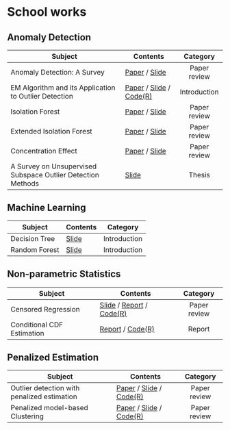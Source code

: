 # School works

## Anomaly Detection
| Subject | Contents | Category |
|--------------------------------------------------------------------|---------------------------------------------------------|:--------------------------------:|
| Anomaly Detection: A Survey | [Paper](https://dl.acm.org/doi/abs/10.1145/1541880.1541882?casa_token=AhAM7kPGwb8AAAAA:Cc_Pk7rnGW87kcbwNDnkQ4eEChAof1XQBG1F4Na3O-9pcAHTR8P3IEjyLmEwnMc85q7z44Zt6Zha) / [Slide](Seminar/5_Survey_on_AnomalyDetection.pdf) | Paper review |
| EM Algorithm and its Application to Outlier Detection | [Paper](https://rss.onlinelibrary.wiley.com/doi/abs/10.1111/j.2517-6161.1977.tb01600.x) / [Slide](Seminar/6_EM_Algorithm.pdf) / [Code(R)](https://rpubs.com/JayAhn/650433) | Introduction | 
| Isolation Forest | [Paper](https://ieeexplore.ieee.org/abstract/document/4781136) / [Slide](Seminar/3_IsolationForest.pdf) | Paper review |
| Extended Isolation Forest | [Paper](https://ieeexplore.ieee.org/abstract/document/8888179) / [Slide](Seminar/4_Extended_IsolationForest.pdf)      | Paper review |
| Concentration Effect | [Paper](https://link.springer.com/chapter/10.1007/3-540-49257-7_15) / [Slide](Seminar/7_Concentration_Effect.pdf) | Paper review |
| A Survey on Unsupervised Subspace Outlier Detection Methods | [Slide](Seminar/9_[Thesis]A_Survey_on_Unsupervised_Subspace_OutlierDetection_Methods_for_HighDimensional_Data.pdf)       | Thesis |

## Machine Learning
| Subject | Contents | Category |
|--------------------------------------------------------------------|---------------------------------------------------------|:--------------------------------:|
| Decision Tree | [Slide](Seminar/1_Decision_Tree.pdf) | Introduction |
| Random Forest | [Slide](Seminar/2_RandomForest.pdf) | Introduction |

## Non-parametric Statistics
| Subject | Contents | Category |
|--------------------------------------------------------------------|---------------------------------------------------------|:--------------------------------:|
| Censored Regression | [Slide](Seminar/8_Censored_Regression.pdf) / [Report](Nonparametric_Estimation/Censored_Regression/Report.pdf) / [Code(R)](Nonparametric_Estimation/Censored_Regression/Censored_Regression.R) | Paper review |
| Conditional CDF Estimation | [Report](Nonparametric_Estimation/Conditional_CDF_Estimation/Report.pdf) / [Code(R)](Nonparametric_Estimation/Conditional_CDF_Estimation/Conditional_CDF_Est.R) | Report |

## Penalized Estimation
| Subject | Contents | Category |
|--------------------------------------------------------------------|---------------------------------------------------------|:--------------------------------:|
| Outlier detection with penalized estimation | [Paper](Penalized_Estimation/Logistic_Outlier_Detection/Original_Paper.pdf) / [Slide](Penalized_Estimation/Logistic_Outlier_Detection/Slide.pdf) / [Code(R)](Penalized_Estimation/Logistic_Outlier_Detection/Rmarkdown.html) | Paper review|
| Penalized model-based Clustering | [Paper](Penalized_Estimation/Penalized_Clustering/Original_Paper.pdf) / [Slide](Penalized_Estimation/Penalized_Clustering/Slide.pdf) / [Code(R)](Penalized_Estimation/Penalized_Clustering/Rmarkdown.html) | Paper review |